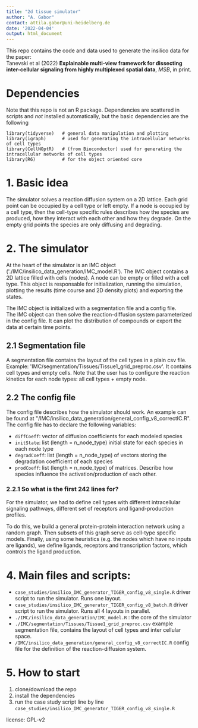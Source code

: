 ```yaml
---
title: "2d tissue simulator"
author: "A. Gabor"
contact: attila.gabor@uni-heidelberg.de  
date: '2022-04-04'
output: html_document
---
```



This repo contains the code and data used to generate the insilico data for the 
paper:  
Tanevski et al (2022) **Explainable multi-view framework for dissecting inter-cellular signaling from highly multiplexed spatial data**, *MSB*, in print. 


# Dependencies
Note that this repo is not an R package. Dependencies are scattered in scripts 
and *not* installed automatically, but the basic dependencies are the following

```{r}
library(tidyverse)   # general data manipulation and plotting
library(igraph)      # used for generating the intracellular networks of cell types
library(CellNOptR)   # (from Bioconductor) used for generating the intracellular networks of cell types
library(R6)          # for the object oriented core
```

# 1. Basic idea

The simulator solves a reaction diffusion system on a 2D lattice.
Each grid point can be occupied by a cell type or left empty. If a node is occupied
by a cell type, then the cell-type specific rules describes how the species
are produced, how they interact with each other and how they degrade. On the empty grid points
the species are only diffusing and degrading. 

# 2. The simulator

At the heart of the simulator is an IMC object ('./IMC/insilico_data_generation/IMC_model.R'). 
The IMC object contains a 2D lattice filled with cells (nodes). A node can be empty or 
filled with a cell type. This object is responsable for initialization, running the simulation,
plotting the results (time course and 2D density plots) and exporting the states. 

The IMC object is initialized with a segmentation file and a config file.  
The IMC object can then solve the reaction-diffusion system
parameterized in the config file. It can plot the distribution of compounds or
export the data at certain time points. 

## 2.1 Segmentation file

A segmentation file contains the layout of the cell types in a plain csv file.  
Example: 'IMC/segmentation/Tissues/Tissue1_grid_preproc.csv'.  It contains cell types and 
empty cells. Note that the user has to configure the reaction kinetics for each
node types: all cell types + empty node.

## 2.2 The config file

The config file describes how the simulator should work.
An example can be found at "/IMC/insilico_data_generation/general_config_v8_correctIC.R". 
The config file has to declare the following variables:  

- `diffCoeff`: vector of diffusion coefficients for each modeled species
- `initState`: list (length = n_node_type) initial state for each species in each node type
- `degradCoeff`: list (length = n_node_type) of vectors storing the degradation coefficient of each 
species
- `prodCoeff`: list (length = n_node_type) of matrices. Describe how species influence the activation/production of each other. 


### 2.2.1 So what is the first 242 lines for? 

For the simulator, we had to define cell types with different intracellular signaling pathways,
different set of receptors and ligand-production profiles. 

To do this, we build a general protein-protein interaction network using a random 
graph. Then subsets of this graph serve as cell-type specific models. 
Finally, using some heuristics (e.g. the nodes which have no inputs are ligands),
we define ligands, receptors and transcription factors, which controls the ligand 
production. 



# 4. Main files and scripts: 

- `case_studies/insilico_IMC_generator_TIGER_config_v8_single.R` driver script to run the simulator. Runs one layout.
- `case_studies/insilico_IMC_generator_TIGER_config_v8_batch.R` driver script to run the simulator. Runs all 4 layouts in parallel. 
- `./IMC/insilico_data_generation/IMC_model.R` : the core of the simulator
- `./IMC/segmentation/Tissues/Tissue1_grid_preproc.csv` example segmentation file, contains
the layout of cell types and inter cellular space. 
- `/IMC/insilico_data_generation/general_config_v8_correctIC.R` config file for 
the definition of the reaction-diffusion system. 


# 5. How to start

1. clone/download the repo
2. install the dependencies
3. run the case study script line by line
`case_studies/insilico_IMC_generator_TIGER_config_v8_single.R`

license: GPL-v2


